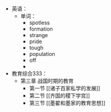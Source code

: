 - 英语：
	- 单词：
		- spotless
		- formation
		- strange
		- pride
		- tough
		- population
		- off
		-
- 教育综合333：
	- 第三章 战国时期的教育
		- 第一节 [[诸子百家私学的发展]]
		- 第二节 [[齐国的稷下学宫]]
		- 第三节 [[墨翟和墨家的教育思想]]